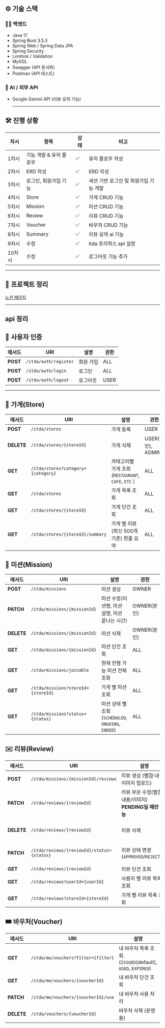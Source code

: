 ## ⚙️ 기술 스택

### 👩‍💻 백엔드
- Java 17  
- Spring Boot 3.5.3  
- Spring Web / Spring Data JPA  
- Spring Security  
- Lombok / Validation  
- MySQL  
- Swagger (API 문서화)  
- Postman (API 테스트)  

### 🤖 AI / 외부 API
- Google Gemini API (리뷰 요약 기능)  

  ---
## 🛠️ 진행 상황

| **차시** | **항목** | **상태** | **비고** |
| --- | --- | --- | --- |
| 1차시 | 기능 개발 & 유저 플로우 | ✅ | 유저 플로우 작성 |
| 2차시 | ERD 작성 | ✅ | ERD 작성 |
| 3차시 | 로그인, 회원가입 기능 | ✅ | 세션 기반 로그인 및 회원가입 기능 개발 |
| 4차시 | Store | ✅ | 가게 CRUD 기능 |
| 5차시 | Mission | ✅ | 미션 CRUD 기능 |
| 6차시 | Review | ✅ | 리뷰 CRUD 기능 |
| 7차시 | Voucher | ✅ | 바우처 CRUD 기능 |
| 8차시 | Summary | ✅ | 리뷰 요약 ai 기능 |
| 9차시 | 수정 | ✅ | itda 프리픽스 api 설정 |
| 10차시 | 수정 | ✅ | 로그아웃 기능 추가 |

---
## 📝 프로젝트 정리
[노션 페이지](https://longhaired-stove-0a0.notion.site/Simba-244c5950949880a5989bd47ea21236f2?pvs=74)


---
## api 정리

## 🔐 사용자 인증

| 메서드 | URI | 설명 | 권한 |
| --- | --- | --- | --- |
| **POST** | `/itda/auth/register` | 회원 가입 | ALL |
| **POST** | `/itda/auth/login` | 로그인 | ALL |
| **POST** | `/itda/auth/logout` | 로그아웃 | USER |

---

## 🏪 가게(Store)

| 메서드 | URI | 설명 | 권한 |
| --- | --- | --- | --- |
| **POST** | `/itda/stores` | 가게 등록 | USER |
| **DELETE** | `/itda/stores/{storeId}` | 가게 삭제 | USER(본인), ADMIN  |
| **GET** | `/itda/stores?category={category}` | 카테고리별 가게 조회 (`RESTAURANT`, `CAFE`, `ETC` ) | ALL |
| **GET** | `/itda/stores` | 가게 목록 조회 | ALL |
| **GET** | `/itda/stores/{storeId}` | 가게 단건 조회 | ALL |
| **GET** | `/itda/stores/{storeId}/summary` | 가게 별 리뷰 (최신 500개 기준) 한줄 요약 | ALL |

## 🎯 미션(Mission)

| 메서드 | URI | 설명 | 권한 |
| --- | --- | --- | --- |
| **POST** | `/itda/missions` | 미션 생성 | OWNER |
| **PATCH** | `/itda/missions/{missionId}` | 미션 수정(미션명, 미션 설명, 미션 끝나는 시간) | OWNER(본인) |
| **DELETE** | `/itda/missions/{missionId}` | 미션 삭제 | OWNER(본인) |
| **GET** | `/itda/missions/{missionId}` | 미션 단건 조회 | ALL |
| **GET** | `/itda/missions/joinable` | 현재 진행 가능 미션 전체 조회 | ALL |
| **GET** | `/itda/missions?storeId={storeId}` | 가게 별 미션 조회 | ALL |
| **GET** | `/itda/missions?status={status}` | 미션 상태 별 조회(`SCHEDULED`, `ONGOING`, `ENDED`) | ALL |

## ✉️ 리뷰(Review)

| 메서드 | URI | 설명 | 권한 |
| --- | --- | --- | --- |
| **POST** | `/itda/missions/{missionId}/reviews` | 리뷰 생성 (별점·내용·이미지 업로드) | USER |
| **PATCH** | `/itda/reviews/{reviewId}` | 리뷰 부분 수정(별점/내용/이미지) **PENDING일 때만 가능** | USER(본인) |
| **DELETE** | `/itda/reviews/{reviewId}` | 리뷰 삭제  | USER(본인) / ADMIN |
| **PATCH** | `/itda/reviews/{reviewId}/status={status}` | 리뷰 상태 변경 (`APPROVED`/`REJECTED`) | OWNER(본인) / ADMIN |
| **GET** | `/itda/reviews/{reviewId}` | 리뷰 단건 조회 | ALL |
| **GET** | `/itda/reviews?userId={userId}` | 사용자 별 리뷰 목록 조회 | ALL |
| **GET** | `/itda/reviews?storeId={storeId}` | 가게 별 리뷰 목록 조회 | ALL |

## 🎟️ 바우처(Voucher)

| 메서드 | URI | 설명 | 권한 |
| --- | --- | --- | --- |
| **GET** | `/itda/me/vouchers?filter={filter}` | 내 바우처 목록 조회. (`ISSUED`(default), `USED`, `EXPIRED`) | USER(본인) |
| **GET** | `/itda/me/vouchers/{voucherId}` | 내 바우처 단건 조회 | USER(본인) |
| **PATCH** | `/itda/me/vouchers/{voucherId}/use` | 내 바우처 사용 처리  | USER(본인) |
| **DELETE** | `/itda/vouchers/{voucherId}` | 바우처 삭제 (운영용) | ADMIN |


